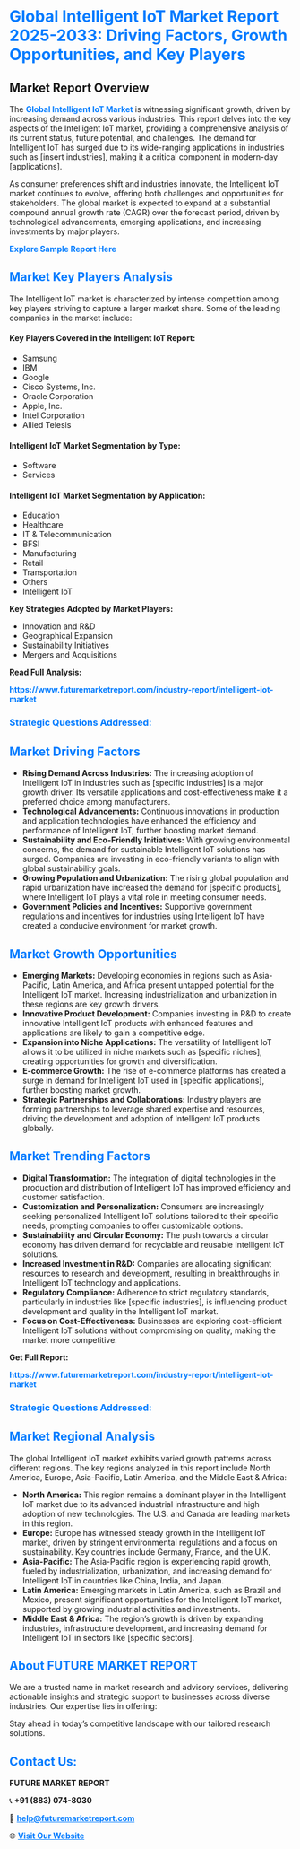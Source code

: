 <h1 style="color: #007BFF;">Global Intelligent IoT Market Report 2025-2033: Driving Factors, Growth Opportunities, and Key Players</h1>

<section id="overview">
<h2>Market Report Overview</h2>
<p>The <a href="https://www.futuremarketreport.com/industry-report/intelligent-iot-market" style="color: #007BFF; text-decoration: none;"><strong>Global Intelligent IoT Market</strong></a> is witnessing significant growth, driven by increasing demand across various industries. This report delves into the key aspects of the Intelligent IoT market, providing a comprehensive analysis of its current status, future potential, and challenges. The demand for Intelligent IoT has surged due to its wide-ranging applications in industries such as [insert industries], making it a critical component in modern-day [applications].</p>
<p>As consumer preferences shift and industries innovate, the Intelligent IoT market continues to evolve, offering both challenges and opportunities for stakeholders. The global market is expected to expand at a substantial compound annual growth rate (CAGR) over the forecast period, driven by technological advancements, emerging applications, and increasing investments by major players.</p>
</section>

<section id="overview">
<p><a href="https://www.futuremarketreport.com/request-sample/reportId=112557" style="color: #007BFF; text-decoration: none;"><strong>Explore Sample Report Here</strong></a></p>
</section>

<section id="key-players">
<h2 style="color: #007BFF;">Market Key Players Analysis</h2>
<p>The Intelligent IoT market is characterized by intense competition among key players striving to capture a larger market share. Some of the leading companies in the market include:</p>
<h4>Key Players Covered in the Intelligent IoT Report:</h4>
<ul><li>Samsung</li><li>IBM</li><li>Google</li><li>Cisco Systems, Inc.</li><li>Oracle Corporation</li><li>Apple, Inc.</li><li>Intel Corporation</li><li>Allied Telesis</li></ul>
<h4>Intelligent IoT Market Segmentation by Type:</h4>
<ul><li>Software</li><li>Services</li></ul>

<h4>Intelligent IoT Market Segmentation by Application:</h4>
<ul><li>Education</li><li>Healthcare</li><li>IT &amp; Telecommunication</li><li>BFSI</li><li>Manufacturing</li><li>Retail</li><li>Transportation</li><li>Others</li><li>Intelligent IoT</li></ul>
<p><strong>Key Strategies Adopted by Market Players:</strong></p>
<ul>
<li>Innovation and R&D</li>
<li>Geographical Expansion</li>
<li>Sustainability Initiatives</li>
<li>Mergers and Acquisitions</li>
</ul>
</section>

<section>
<p><strong>Read Full Analysis: </strong></p><a href="https://www.futuremarketreport.com/industry-report/intelligent-iot-market" style="color: #007BFF; text-decoration: none;"><strong>https://www.futuremarketreport.com/industry-report/intelligent-iot-market</strong></a>
<h3 style="color: #007BFF;">Strategic Questions Addressed:</h3>
</section>

<section id="driving-factors">
<h2 style="color: #007BFF;">Market Driving Factors</h2>
<ul>
<li><strong>Rising Demand Across Industries:</strong> The increasing adoption of Intelligent IoT in industries such as [specific industries] is a major growth driver. Its versatile applications and cost-effectiveness make it a preferred choice among manufacturers.</li>
<li><strong>Technological Advancements:</strong> Continuous innovations in production and application technologies have enhanced the efficiency and performance of Intelligent IoT, further boosting market demand.</li>
<li><strong>Sustainability and Eco-Friendly Initiatives:</strong> With growing environmental concerns, the demand for sustainable Intelligent IoT solutions has surged. Companies are investing in eco-friendly variants to align with global sustainability goals.</li>
<li><strong>Growing Population and Urbanization:</strong> The rising global population and rapid urbanization have increased the demand for [specific products], where Intelligent IoT plays a vital role in meeting consumer needs.</li>
<li><strong>Government Policies and Incentives:</strong> Supportive government regulations and incentives for industries using Intelligent IoT have created a conducive environment for market growth.</li>
</ul>
</section>

<section id="growth-opportunities">
<h2 style="color: #007BFF;">Market Growth Opportunities</h2>
<ul>
<li><strong>Emerging Markets:</strong> Developing economies in regions such as Asia-Pacific, Latin America, and Africa present untapped potential for the Intelligent IoT market. Increasing industrialization and urbanization in these regions are key growth drivers.</li>
<li><strong>Innovative Product Development:</strong> Companies investing in R&D to create innovative Intelligent IoT products with enhanced features and applications are likely to gain a competitive edge.</li>
<li><strong>Expansion into Niche Applications:</strong> The versatility of Intelligent IoT allows it to be utilized in niche markets such as [specific niches], creating opportunities for growth and diversification.</li>
<li><strong>E-commerce Growth:</strong> The rise of e-commerce platforms has created a surge in demand for Intelligent IoT used in [specific applications], further boosting market growth.</li>
<li><strong>Strategic Partnerships and Collaborations:</strong> Industry players are forming partnerships to leverage shared expertise and resources, driving the development and adoption of Intelligent IoT products globally.</li>
</ul>
</section>

<section id="trending-factors">
<h2 style="color: #007BFF;">Market Trending Factors</h2>
<ul>
<li><strong>Digital Transformation:</strong> The integration of digital technologies in the production and distribution of Intelligent IoT has improved efficiency and customer satisfaction.</li>
<li><strong>Customization and Personalization:</strong> Consumers are increasingly seeking personalized Intelligent IoT solutions tailored to their specific needs, prompting companies to offer customizable options.</li>
<li><strong>Sustainability and Circular Economy:</strong> The push towards a circular economy has driven demand for recyclable and reusable Intelligent IoT solutions.</li>
<li><strong>Increased Investment in R&D:</strong> Companies are allocating significant resources to research and development, resulting in breakthroughs in Intelligent IoT technology and applications.</li>
<li><strong>Regulatory Compliance:</strong> Adherence to strict regulatory standards, particularly in industries like [specific industries], is influencing product development and quality in the Intelligent IoT market.</li>
<li><strong>Focus on Cost-Effectiveness:</strong> Businesses are exploring cost-efficient Intelligent IoT solutions without compromising on quality, making the market more competitive.</li>
</ul>
</section>

<section>
<p><strong>Get Full Report: </strong></p><a href="https://www.futuremarketreport.com/industry-report/intelligent-iot-market" style="color: #007BFF; text-decoration: none;"><strong>https://www.futuremarketreport.com/industry-report/intelligent-iot-market</strong></a>
<h3 style="color: #007BFF;">Strategic Questions Addressed:</h3>
</section>


<section id="regional-analysis">
<h2 style="color: #007BFF;">Market Regional Analysis</h2>
<p>The global Intelligent IoT market exhibits varied growth patterns across different regions. The key regions analyzed in this report include North America, Europe, Asia-Pacific, Latin America, and the Middle East & Africa:</p>
<ul>
<li><strong>North America:</strong> This region remains a dominant player in the Intelligent IoT market due to its advanced industrial infrastructure and high adoption of new technologies. The U.S. and Canada are leading markets in this region.</li>
<li><strong>Europe:</strong> Europe has witnessed steady growth in the Intelligent IoT market, driven by stringent environmental regulations and a focus on sustainability. Key countries include Germany, France, and the U.K.</li>
<li><strong>Asia-Pacific:</strong> The Asia-Pacific region is experiencing rapid growth, fueled by industrialization, urbanization, and increasing demand for Intelligent IoT in countries like China, India, and Japan.</li>
<li><strong>Latin America:</strong> Emerging markets in Latin America, such as Brazil and Mexico, present significant opportunities for the Intelligent IoT market, supported by growing industrial activities and investments.</li>
<li><strong>Middle East & Africa:</strong> The region’s growth is driven by expanding industries, infrastructure development, and increasing demand for Intelligent IoT in sectors like [specific sectors].</li>
</ul>
</section>

<footer>
<h2 style="color: #007BFF;">About FUTURE MARKET REPORT</h2>
<p>We are a trusted name in market research and advisory services, delivering actionable insights and strategic support to businesses across diverse industries. Our expertise lies in offering:</p>

<p>Stay ahead in today’s competitive landscape with our tailored research solutions.</p>

<h2 style="color: #007BFF;">Contact Us:</h2>
<p><strong>FUTURE MARKET REPORT</strong></p>
<p>📞 <strong>+91 (883) 074-8030</strong></p>
<p>📧 <strong><a href="mailto:help@futuremarketreport.com" style="color: #007BFF;">help@futuremarketreport.com</a></strong></p>
<p>🌐 <strong><a href="https://www.futuremarketreport.com/" style="color: #007BFF;">Visit Our Website</a></strong></p>
</footer>
